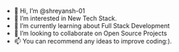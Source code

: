 - 👋 Hi, I’m @shreyansh-01
- 👀 I’m interested in New Tech Stack.
- 🌱 I’m currently learning about Full Stack Development
- 💞️ I’m looking to collaborate on Open Source Projects
- 📫 You can recommend any ideas to improve coding:).

<!---
shreyansh-01/shreyansh-01 is a ✨ special ✨ repository because its `README.md` (this file) appears on your GitHub profile.
You can click the Preview link to take a look at your changes.
--->
